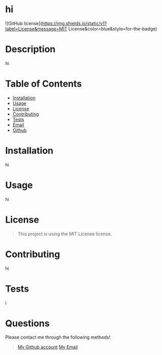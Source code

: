 
  # hi
  
        
  ![GitHub license](https://img.shields.io/static/v1?label=License&message=MIT License&color=blue&style=for-the-badge)
  # Description
  hi

  # Table of Contents 
  - [Installation](#installation)
  - [Usage](#usage)
  - [License](#license)
  - [Contributing](#contributing)
  - [Tests](#tests)
  - [Email](#email)
  - [Github](#github)

  # Installation 
  hi

  # Usage
  hi

  # License
  > This project is using the MIT License license.

  # Contributing
  hi

  # Tests
  i

  # Questions
  Please contact me through the following methods!
  > [My Github account](https://github.com/hi)
  > <a href="mailto:hi">My Email</a> 

  
